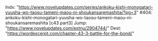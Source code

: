 Indx: "https://www.novelupdates.com/series/ankoku-kishi-monogatari-yuusha-wo-taosu-tameni-maou-ni-shoukansaremashita/?pg=3"
#404: ankoku-kishi-monogatari-yuusha-wo-taosu-tameni-maou-ni-shoukansaremashita [c43 part3]
Jump: "https://www.novelupdates.com/extnu/2904744/"
Dest: "https://wordexcerpt.com/chapter-43-3-battle-for-the-bond/"
